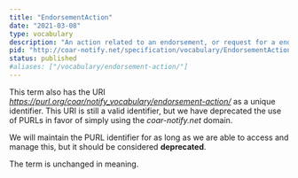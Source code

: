 ```yaml
---
title: "EndorsementAction"
date: "2021-03-08"
type: vocabulary
description: "An action related to an endorsement, or request for a endorsement, of a resource"
pid: "http://coar-notify.net/specification/vocabulary/EndorsementAction"
status: published
#aliases: ["/vocabulary/endorsement-action/"]
---
```


This term also has the URI *https://purl.org/coar/notify_vocabulary/endorsement-action/* as a unique identifier. This URI is still a valid identifier, but we have deprecated the use of PURLs in favor of simply using the *coar-notify.net* domain.

We will maintain the PURL identifier for as long as we are able to access and manage this, but it should be considered **deprecated**.

The term is unchanged in meaning.